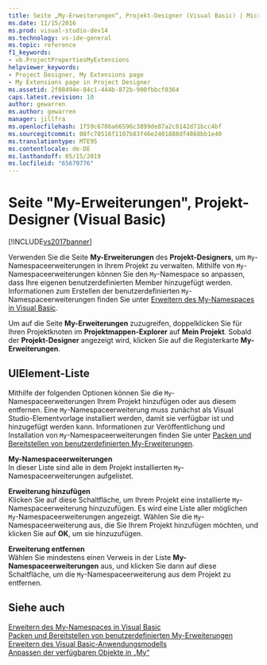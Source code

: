 ```yaml
---
title: Seite „My-Erweiterungen“, Projekt-Designer (Visual Basic) | Microsoft-Dokumentation
ms.date: 11/15/2016
ms.prod: visual-studio-dev14
ms.technology: vs-ide-general
ms.topic: reference
f1_keywords:
- vb.ProjectPropertiesMyExtensions
helpviewer_keywords:
- Project Designer, My Extensions page
- My Extensions page in Project Designer
ms.assetid: 2f08494e-84c1-444b-872b-900fbbcf0364
caps.latest.revision: 10
author: gewarren
ms.author: gewarren
manager: jillfra
ms.openlocfilehash: 1f59c6706a66596c3899de87a2c8142d71bcc4bf
ms.sourcegitcommit: 08fc78516f1107b83f46e2401888df4868bb1e40
ms.translationtype: MTE95
ms.contentlocale: de-DE
ms.lasthandoff: 05/15/2019
ms.locfileid: "65679776"
---
```

# <a name="my-extensions-page-project-designer-visual-basic"></a>Seite "My-Erweiterungen", Projekt-Designer (Visual Basic)
[!INCLUDE[vs2017banner](../../includes/vs2017banner.md)]

Verwenden Sie die Seite **My-Erweiterungen** des **Projekt-Designers**, um `My`-Namespaceerweiterungen in Ihrem Projekt zu verwalten. Mithilfe von `My`-Namespaceerweiterungen können Sie den `My`-Namespace so anpassen, dass Ihre eigenen benutzerdefinierten Member hinzugefügt werden. Informationen zum Erstellen der benutzerdefinierten `My`-Namespaceerweiterungen finden Sie unter [Erweitern des My-Namespaces in Visual Basic](https://msdn.microsoft.com/library/808e8617-b01c-4135-8b21-babe87389e8e).  
  
 Um auf die Seite **My-Erweiterungen** zuzugreifen, doppelklicken Sie für Ihren Projektknoten im **Projektmappen-Explorer** auf **Mein Projekt**. Sobald der **Projekt-Designer** angezeigt wird, klicken Sie auf die Registerkarte **My-Erweiterungen**.  
  
## <a name="uielement-list"></a>UIElement-Liste  
 Mithilfe der folgenden Optionen können Sie die `My`-Namespaceerweiterungen Ihrem Projekt hinzufügen oder aus diesem entfernen. Eine `My`-Namespaceerweiterung muss zunächst als Visual Studio-Elementvorlage installiert werden, damit sie verfügbar ist und hinzugefügt werden kann. Informationen zur Veröffentlichung und Installation von `My`-Namespaceerweiterungen finden Sie unter [Packen und Bereitstellen von benutzerdefinierten My-Erweiterungen](https://msdn.microsoft.com/library/fd89c54b-0290-4c50-95a3-ff17d4487a21).  
  
 **My-Namespaceerweiterungen**  
 In dieser Liste sind alle in dem Projekt installierten `My`-Namespaceerweiterungen aufgelistet.  
  
 **Erweiterung hinzufügen**  
 Klicken Sie auf diese Schaltfläche, um Ihrem Projekt eine installierte `My`-Namespaceerweiterung hinzuzufügen. Es wird eine Liste aller möglichen `My`-Namespaceerweiterungen angezeigt. Wählen Sie die `My`-Namespaceerweiterung aus, die Sie Ihrem Projekt hinzufügen möchten, und klicken Sie auf **OK**, um sie hinzuzufügen.  
  
 **Erweiterung entfernen**  
 Wählen Sie mindestens einen Verweis in der Liste **My-Namespaceerweiterungen** aus, und klicken Sie dann auf diese Schaltfläche, um die `My`-Namespaceerweiterung aus dem Projekt zu entfernen.  
  
## <a name="see-also"></a>Siehe auch  
 [Erweitern des My-Namespaces in Visual Basic](https://msdn.microsoft.com/library/808e8617-b01c-4135-8b21-babe87389e8e)   
 [Packen und Bereitstellen von benutzerdefinierten My-Erweiterungen](https://msdn.microsoft.com/library/fd89c54b-0290-4c50-95a3-ff17d4487a21)   
 [Erweitern des Visual Basic-Anwendungsmodells](https://msdn.microsoft.com/library/e91d3bed-4c27-40e3-871d-2be17467c72c)   
 [Anpassen der verfügbaren Objekte in „My“](https://msdn.microsoft.com/library/4e8279c2-ed5b-4681-8903-8a6671874000)
